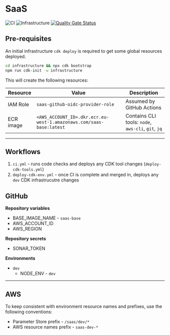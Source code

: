 # SaaS

![CI](https://github.com/ashleyjtaylor/saas/actions/workflows/ci.yml/badge.svg)
![Infrastructure](https://github.com/ashleyjtaylor/saas/actions/workflows/deploy-cdk-env.yml/badge.svg)
[![Quality Gate Status](https://sonarcloud.io/api/project_badges/measure?project=ashleyjtaylor_saas&metric=alert_status)](https://sonarcloud.io/summary/new_code?id=ashleyjtaylor_saas)

## Pre-requisites

An initial infrastructure `cdk deploy` is required to get some global resources deployed.

```bash
cd infrastructure && npx cdk bootstrap
npm run cdk-init -w infrastructure
```

This will create the following resources:

| Resource    | Value | Description |
| ----------- | ----------- | ----- |
| IAM Role    | `saas-github-oidc-provider-role` | Assumed by GitHub Actions |
| ECR image   | `<AWS_ACCOUNT_ID>.dkr.ecr.eu-west-1.amazonaws.com/saas-base:latest` | Contains CLI tools: `node`, `aws-cli`, `git`, `jq` |
---

## Workflows

1. `ci.yml` - runs code checks and deploys any CDK tool changes (`deploy-cdk-tools.yml`)
2. `deploy-cdk-env.yml` - once CI is complete and merged in, deploys any `dev` CDK infrastrucutre changes

## GitHub

**Repository variables**

  - BASE_IMAGE_NAME - `saas-base`
  - AWS_ACCOUNT_ID
  - AWS_REGION


**Repository secrets**
  - SONAR_TOKEN


**Environments**

  - `dev`
    - NODE_ENV - `dev`


---


## AWS

To keep consistent with environment resource names and prefixes, use the following conventions:

- Parameter Store prefix - `/saas/dev/*`
- AWS resource names prefix - `saas-dev-*`
